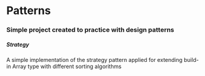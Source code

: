 # Patterns
### Simple project created to practice with design patterns

##### Strategy
A simple implementation of the strategy pattern applied for extending build-in Array type with different sorting algorithms
